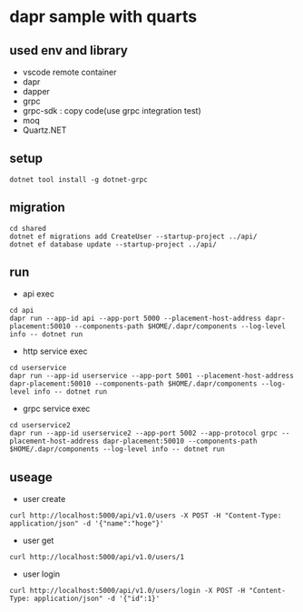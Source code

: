 # dapr sample with quarts

## used env and library

* vscode remote container
* dapr
* dapper
* grpc
* grpc-sdk : copy code(use grpc integration test)
* moq
* Quartz.NET

## setup

```
dotnet tool install -g dotnet-grpc
```

## migration

```
cd shared
dotnet ef migrations add CreateUser --startup-project ../api/
dotnet ef database update --startup-project ../api/
```

## run

* api exec

```
cd api
dapr run --app-id api --app-port 5000 --placement-host-address dapr-placement:50010 --components-path $HOME/.dapr/components --log-level info -- dotnet run
```

* http service exec

```
cd userservice
dapr run --app-id userservice --app-port 5001 --placement-host-address dapr-placement:50010 --components-path $HOME/.dapr/components --log-level info -- dotnet run
```

* grpc service exec

```
cd userservice2
dapr run --app-id userservice2 --app-port 5002 --app-protocol grpc --placement-host-address dapr-placement:50010 --components-path $HOME/.dapr/components --log-level info -- dotnet run
```

## useage

* user create

```
curl http://localhost:5000/api/v1.0/users -X POST -H "Content-Type: application/json" -d '{"name":"hoge"}'
```

* user get

```
curl http://localhost:5000/api/v1.0/users/1
```

* user login

```
curl http://localhost:5000/api/v1.0/users/login -X POST -H "Content-Type: application/json" -d '{"id":1}'
```
